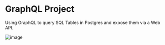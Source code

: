 # GraphQL Project

Using GraphQL to query SQL Tables in Postgres and expose them via a Web API.

![image](https://user-images.githubusercontent.com/16946556/169721305-9cbdd3a2-6f52-4a31-a3d3-c1977fc9b472.png)
